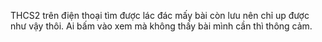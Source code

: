 THCS2 trên điện thoại tìm được lác đác mấy bài còn lưu nên chỉ up được như vậy thôi. Ai bấm vào xem mà không thấy bài mình cần thì thông cảm.
